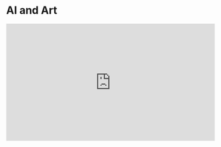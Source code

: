 # AI and Art
<iframe width="560" height="315" src="https://www.youtube.com/embed/I-EIVlHvHRM" title="YouTube video player" frameborder="0" allow="accelerometer; autoplay; clipboard-write; encrypted-media; gyroscope; picture-in-picture" allowfullscreen></iframe>
